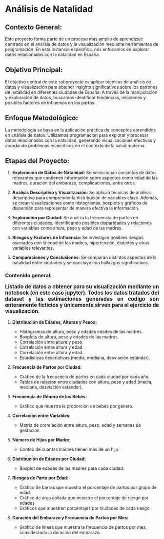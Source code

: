 # Análisis de Natalidad

## Contexto General:

Este proyecto forma parte de un proceso más amplio de aprendizaje centrado en el análisis de datos y la visualización mediante herramientas de programación. En esta instancia específica, nos enfocamos en explorar datos relacionados con la natalidad en España.

## Objetivo Principal:

El objetivo central de este subproyecto es aplicar técnicas de análisis de datos y visualización para obtener insights significativos sobre los patrones de natalidad en diferentes ciudades de España. A través de la manipulación y exploración de datos, buscamos identificar tendencias, relaciones y posibles factores de influencia en los partos.

## Enfoque Metodológico:

La metodología se basa en la aplicación práctica de conceptos aprendidos en análisis de datos. Utilizamos programación para explorar y procesar datos relacionados con la natalidad, generando visualizaciones efectivas y abordando problemas específicos en el contexto de la salud materna.

## Etapas del Proyecto:

1. **Exploración de Datos de Natalidad:** Se seleccionan conjuntos de datos relevantes que contienen información sobre aspectos como edad de las madres, duración del embarazo, complicaciones, entre otros.

2. **Análisis Descriptivo y Visualización:** Se aplican técnicas de análisis descriptivo para comprender la distribución de variables clave. Además, se crean visualizaciones como histogramas, boxplots y gráficos de dispersión para representar de manera efectiva la información.

3. **Exploración por Ciudad:** Se analiza la frecuencia de partos en diferentes ciudades, identificando posibles disparidades y relaciones con variables como altura, peso y edad de las madres.

4. **Riesgos y Factores de Influencia:** Se investigan posibles riesgos asociados con la edad de las madres, hipertensión, diabetes y otras variables relevantes.

5. **Comparaciones y Conclusiones:** Se comparan distintos aspectos de la natalidad entre ciudades y se concluye con hallazgos significativos.

### Contenido general:
<div style="text-align: center;">
   <p style="font-size:larger; font-weight:bold; text-align: justify;">
      Listado de datos a obtener para su visualización mediante
      un notebook (en este caso jupyter). Todos los datos tratados 
      del dataset y las estimaciones generadas en codigo son enteramente 
      ficticios y únicamente sirven para el ejercicio de visualización.
   </p>
</div>

1. **Distribución de Edades, Alturas y Pesos:**
   - Histogramas de altura, peso y edades edades de las madres.
   - Boxplots de altura, peso y edades de las madres.
   - Correlación entre altura y peso.
   - Correlación entre altura y edad.
   - Correlación entre altura y edad.
   - Estadísticas descriptivas (media, mediana, desviación estándar).

2. **Frecuencia de Partos por Ciudad:**
   - Gráfico de la frecuencia de partos en cada ciudad por cada año.
   - Tablas de relacion entre ciudades con altura, peso y edad (media, mediana, desviación estándar).

3. **Frecuencia de Género de los Bebés:**
   - Gráfico que muestra la proporción de bebés por género.

4. **Correlación entre Variables:**
   - Matriz de correlación entre altura, peso, edad y semanas de gestación.

5. **Número de Hijos por Madre:**
   - Conteo de cuántas madres tienen más de un hijo.

6. **Distribución de Edades por Ciudad:**
   - Boxplot de edades de las madres para cada ciudad.

7. **Riesgos de Parto por Edad:**
   - Gráfico de barras que muestra el porcentaje de partos por grupo de edad.
   - Gráfico de área apilada que muestre el porcentaje de riesgo por edades
   - Gráficos que muestren porcentajes por ciudades de cada riesgo

8. **Duración del Embarazo y Frecuencia de Partos por Mes:**
   - Gráfico de líneas que muestra la frecuencia de partos por mes, considerando la duración del embarazo.